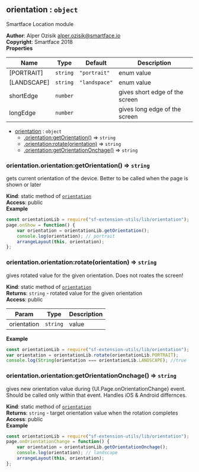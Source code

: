 <a name="module_orientation"></a>

## orientation : <code>object</code>
Smartface Location module

**Author**: Alper Ozisik <alper.ozisik@smartface.io>  
**Copyright**: Smartface 2018  
**Properties**

| Name | Type | Default | Description |
| --- | --- | --- | --- |
| [PORTRAIT] | <code>string</code> | <code>&quot;portrait&quot;</code> | enum value |
| [LANDSCAPE] | <code>string</code> | <code>&quot;landspace&quot;</code> | enum value |
| shortEdge | <code>number</code> |  | gives short edge of the screen |
| longEdge | <code>number</code> |  | gives long edge of the screen |


* [orientation](#module_orientation) : <code>object</code>
    * [.orientation:getOrientation()](#module_orientation.orientation_getOrientation) ⇒ <code>string</code>
    * [.orientation:rotate(orientation)](#module_orientation.orientation_rotate) ⇒ <code>string</code>
    * [.orientation:getOrientationOnchage()](#module_orientation.orientation_getOrientationOnchage) ⇒ <code>string</code>

<a name="module_orientation.orientation_getOrientation"></a>

### orientation.orientation:getOrientation() ⇒ <code>string</code>
gets current orientation of the device. Better to be called when the page is shown or later

**Kind**: static method of [<code>orientation</code>](#module_orientation)  
**Access**: public  
**Example**  
```js
const orientationLib = require("sf-extension-utils/lib/orientation");
page.onShow = function() {
    var orientation = orientationLib.getOrientation();
    console.log(orientation); // portrait
    arrangeLayout(this, orientation);
};
```
<a name="module_orientation.orientation_rotate"></a>

### orientation.orientation:rotate(orientation) ⇒ <code>string</code>
gives rotated value for the given orientation. Does not roates the screen!

**Kind**: static method of [<code>orientation</code>](#module_orientation)  
**Returns**: <code>string</code> - rotated value for the given orientation  
**Access**: public  

| Param | Type | Description |
| --- | --- | --- |
| orientation | <code>string</code> | value |

**Example**  
```js
const orientationLib = require("sf-extension-utils/lib/orientation");
var orientation = orientationLib.rotate(orientationLib.PORTRAIT);
console.log(String(orientation === orientationLib.LANDSCAPE); //true
```
<a name="module_orientation.orientation_getOrientationOnchage"></a>

### orientation.orientation:getOrientationOnchage() ⇒ <code>string</code>
gives new orientation value during {UI.Page.onOrientationChange} event.
Should be called only within that event. Handles iOS & Android differnces.

**Kind**: static method of [<code>orientation</code>](#module_orientation)  
**Returns**: <code>string</code> - target orientation value when the rotation completes  
**Access**: public  
**Example**  
```js
const orientationLib = require("sf-extension-utils/lib/orientation");
page.onOrientationChange = function() {
    var orientation = orientationLib.getOrientationOnchage();
    console.log(orientation); // landscape
    arrangeLayout(this, orientation);
};
```

